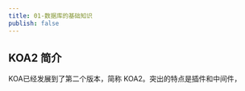 ```yaml
---
title: 01-数据库的基础知识
publish: false
---
```


<ArticleTopAd></ArticleTopAd>



## KOA2 简介

KOA已经发展到了第二个版本，简称 KOA2。突出的特点是插件和中间件，

